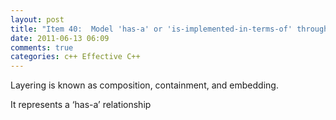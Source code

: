 ```yaml
---
layout: post
title: "Item 40:  Model 'has-a' or 'is-implemented-in-terms-of' through layering"
date: 2011-06-13 06:09
comments: true
categories: c++ Effective C++
---
```


Layering is known as composition, containment, and embedding.


It represents a ‘has-a’ relationship

